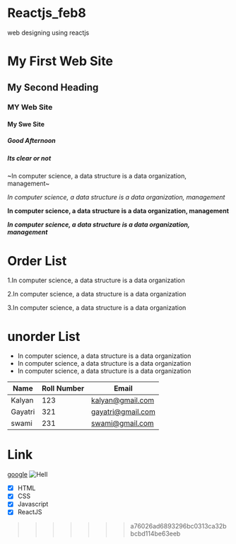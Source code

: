 # Reactjs_feb8
web designing using reactjs 

#  My First Web Site
## My Second Heading
### MY Web Site
#### My Swe Site
##### Good Afternoon
##### Its clear or not

~In computer science, a data structure is a data organization, management~

*In computer science, a data structure is a data organization, management*

**In computer science, a data structure is a data organization, management**

***In computer science, a data structure is a data organization, management***

# Order List 
1.In computer science, a data structure is a data organization
 
2.In computer science, a data structure is a data organization
 
3.In computer science, a data structure is a data organization

# unorder List
- In computer science, a data structure is a data organization
- In computer science, a data structure is a data organization
- In computer science, a data structure is a data organization

| Name | Roll Number | Email |
|------|------------ |-------|
| Kalyan | 123 | kalyan@gmail.com |
| Gayatri | 321 | gayatri@gmail.com |
| swami | 231 | swami@gmail.com |

# Link
[google](https://www.google.com/)
![Hell](https://www.google.com/images/branding/googlelogo/1x/googlelogo_color_272x92dp.png)

- [x] HTML
- [x] CSS
- [x] Javascript
- [x] ReactJS
>>>>>>> a76026ad6893296bc0313ca32bbcbd114be63eeb
